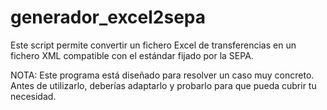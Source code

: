 # generador_excel2sepa

Este script permite convertir un fichero Excel de transferencias en un fichero XML compatible con el estándar fijado por la SEPA.

NOTA: Este programa está diseñado para resolver un caso muy concreto. Antes de utilizarlo, deberías adaptarlo y probarlo para que pueda cubrir tu necesidad.
